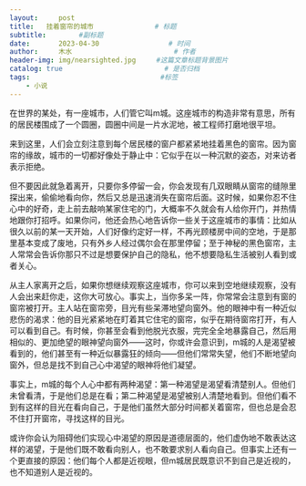 ```yaml
---
layout:     post                       
title:   挂着窗帘的城市               # 标题
subtitle:        #副标题
date:       2023-04-30                 # 时间
author:     木水                         # 作者
header-img: img/nearsighted.jpg     #这篇文章标题背景图片
catalog: true                         # 是否归档
tags:                                #标签
    - 小说
---
```

在世界的某处，有一座城市，人们管它叫m城。这座城市的构造非常有意思，所有的居民楼围成了一个圆圈，圆圈中间是一片水泥地，被工程师打磨地很平坦。

来到这里，人们会立刻注意到每个居民楼的窗户都紧紧地挂着黑色的窗帘。因为窗帘的缘故，城市的一切都好像处于静止中：它似乎在以一种沉默的姿态，对来访者表示拒绝。

但不要因此就急着离开，只要你多停留一会，你会发现有几双眼睛从窗帘的缝隙里探出来，偷偷地看向你，然后又总是迅速消失在窗帘后面。这时候，如果你忍不住心中的好奇，走上前去敲响某家住宅的门，大概率不久就会有人给你开门，并热情地跟你打招呼。如果你问，他还会热心地告诉你一些关于这座城市的事情：比如从很久以前的某一天开始，人们好像约定好一样，不再光顾楼房中间的空地，于是那里基本变成了废地，只有外乡人经过偶尔会在那里停留；至于神秘的黑色窗帘，主人常常会告诉你那只不过是想要保护自己的隐私，他不想要隐私生活被别人看到或者关心。

从主人家离开之后，如果你想继续观察这座城市，你可以来到空地继续观察，没有人会出来赶你走，这你大可放心。事实上，当你多呆一阵，你常常会注意到有窗的窗帘被打开。主人站在窗帘旁，目光有些呆滞地望向窗外。他的眼神中有一种近似悲伤的渴求：他的目光紧紧地在盯着其它住宅的窗帘，似乎在期待窗帘打开，有人可以看到自己。有时候，你甚至会看到他脱光衣服，完完全全地暴露自己，然后用相似的、更加绝望的眼神望向窗外——这时，你或许会意识到，m城的人是渴望被看到的，他们甚至有一种近似暴露狂的倾向——但他们常常失望，他们不断地望向窗外，但总是找不到自己心中渴望的眼神将他们凝望。

事实上，m城的每个人心中都有两种渴望：第一种渴望是渴望看清楚别人。但他们未曾看清，于是他们总是在看；第二种渴望是渴望被别人清楚地看到。但他们看不到有这样的目光在看向自己，于是他们虽然大部分时间都关着窗帘，但也总是会忍不住打开窗帘，寻找这样的目光。

或许你会认为阻碍他们实现心中渴望的原因是道德层面的，他们虚伪地不敢表达这样的渴望，于是他们既不敢看向别人，也不敢要求别人看向自己。但事实上还有一个更直接的原因：他们每个人都是近视眼，但m城居民既意识不到自己是近视的，也不知道别人是近视的。
